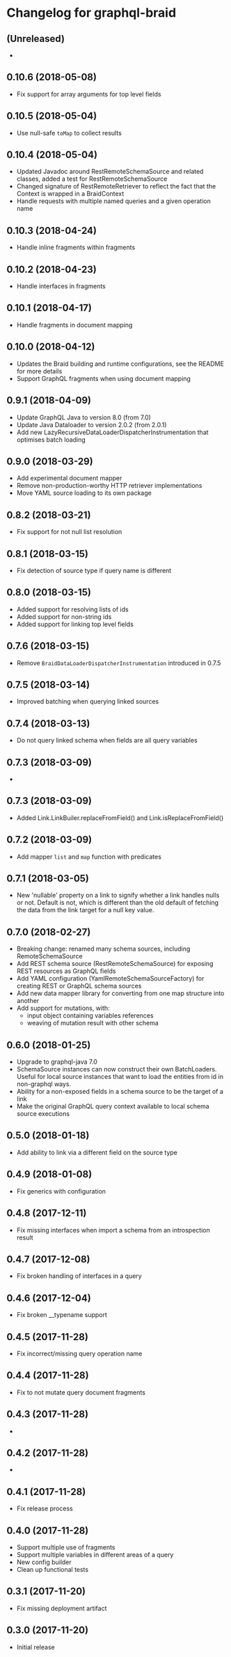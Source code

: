 Changelog for graphql-braid
===============================

(Unreleased)
-------------------

- 

0.10.6 (2018-05-08)
-------------------

- Fix support for array arguments for top level fields

0.10.5 (2018-05-04)
-------------------

- Use null-safe `toMap` to collect results 

0.10.4 (2018-05-04)
-------------------

- Updated Javadoc around RestRemoteSchemaSource and related classes, added a test for RestRemoteSchemaSource
- Changed signature of RestRemoteRetriever to reflect the fact that the Context is wrapped in a BraidContext
- Handle requests with multiple named queries and a given operation name 

0.10.3 (2018-04-24)
-------------------

- Handle inline fragments within fragments 

0.10.2 (2018-04-23)
-------------------

- Handle interfaces in fragments 

0.10.1 (2018-04-17)
-------------------
 
- Handle fragments in document mapping

0.10.0 (2018-04-12)
-------------------

- Updates the Braid building and runtime configurations, see the README for more details  
- Support GraphQL fragments when using document mapping


0.9.1 (2018-04-09)
-------------------

- Update GraphQL Java to version 8.0 (from 7.0)
- Update Java Dataloader to version 2.0.2 (from 2.0.1)
- Add new LazyRecursiveDataLoaderDispatcherInstrumentation that optimises batch loading

0.9.0 (2018-03-29)
-------------------

- Add experimental document mapper 
- Remove non-production-worthy HTTP retriever implementations
- Move YAML source loading to its own package

0.8.2 (2018-03-21)
-------------------

- Fix support for not null list resolution

0.8.1 (2018-03-15)
-------------------

- Fix detection of source type if query name is different

0.8.0 (2018-03-15)
-------------------

- Added support for resolving lists of ids
- Added support for non-string ids
- Added support for linking top level fields

0.7.6 (2018-03-15)
-------------------

- Remove `BraidDataLoaderDispatcherInstrumentation` introduced in 0.7.5 

0.7.5 (2018-03-14)
-------------------

- Improved batching when querying linked sources

0.7.4 (2018-03-13)
-------------------

- Do not query linked schema when fields are all query variables  

0.7.3 (2018-03-09)
-------------------

-

0.7.3 (2018-03-09)
-------------------
- Added Link.LinkBuiler.replaceFromField() and Link.isReplaceFromField()

0.7.2 (2018-03-09)
-------------------

- Add mapper `list` and `map` function with predicates

0.7.1 (2018-03-05)
-------------------

- New 'nullable' property on a link to signify whether a link handles nulls or not.  Default is not, which
  is different than the old default of fetching the data from the link target for a null key value.

0.7.0 (2018-02-27)
-------------------

- Breaking change: renamed many schema sources, including RemoteSchemaSource
- Add REST schema source (RestRemoteSchemaSource) for exposing REST resources as GraphQL fields
- Add YAML configuration (YamlRemoteSchemaSourceFactory) for creating REST or GraphQL schema sources
- Add new data mapper library for converting from one map structure into another
- Add support for mutations, with:
   - input object containing variables references
   - weaving of mutation result with other schema

0.6.0 (2018-01-25)
-------------------

- Upgrade to graphql-java 7.0
- SchemaSource instances can now construct their own BatchLoaders.  Useful for local source
  instances that want to load the entities from id in non-graphql ways.
- Ability for a non-exposed fields in a schema source to be the target of a link
- Make the original GraphQL query context available to local schema source
  executions

0.5.0 (2018-01-18)
-------------------

- Add ability to link via a different field on the source type

0.4.9 (2018-01-08)
-------------------

- Fix generics with configuration

0.4.8 (2017-12-11)
-------------------

- Fix missing interfaces when import a schema from an introspection result

0.4.7 (2017-12-08)
-------------------

- Fix broken handling of interfaces in a query

0.4.6 (2017-12-04)
-------------------

- Fix broken __typename support

0.4.5 (2017-11-28)
-------------------

- Fix incorrect/missing query operation name

0.4.4 (2017-11-28)
-------------------

- Fix to not mutate query document fragments

0.4.3 (2017-11-28)
-------------------

-

0.4.2 (2017-11-28)
-------------------

-

0.4.1 (2017-11-28)
-------------------

- Fix release process

0.4.0 (2017-11-28)
-------------------

- Support multiple use of fragments
- Support multiple variables in different areas of a query
- New config builder
- Clean up functional tests

0.3.1 (2017-11-20)
-------------------

- Fix missing deployment artifact

0.3.0 (2017-11-20)
-------------------

- Initial release




